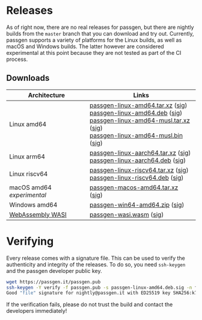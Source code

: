 # Releases

As of right now, there are no real releases for passgen, but there are nightly builds from the `master` branch that you can download and try out. Currently, passgen supports a variety of platforms for the Linux builds, as well as macOS and Windows builds. The latter however are considered experimental at this point because they are not tested as part of the CI process.

## Downloads

| Architecture | Links |
| --- | --- |
| Linux amd64 | [passgen-linux-amd64.tar.xz][] ([sig][passgen-linux-amd64.tar.xz.sig])<br />[passgen-linux-amd64.deb][] ([sig][passgen-linux-amd64.deb.sig])<br />[passgen-linux-amd64-musl.tar.xz][] ([sig][passgen-linux-amd64-musl.tar.xz.sig])<br />[passgen-linux-amd64-musl.bin][] ([sig][passgen-linux-amd64-musl.bin.sig]) |
| Linux arm64 | [passgen-linux-aarch64.tar.xz][] ([sig][passgen-linux-aarch64.tar.xz.sig])<br />[passgen-linux-aarch64.deb][] ([sig][passgen-linux-aarch64.deb.sig]) |
| Linux riscv64 | [passgen-linux-riscv64.tar.xz][] ([sig][passgen-linux-riscv64.tar.xz.sig])<br />[passgen-linux-riscv64.deb][] ([sig][passgen-linux-riscv64.deb.sig]) |
| macOS amd64 *experimental* | [passgen-macos-amd64.tar.xz][] ([sig][passgen-macos-amd64.tar.xz.sig]) |
| Windows amd64 | [passgen-win64-amd64.zip][] ([sig][passgen-win64-amd64.zip.sig]) |
| [WebAssembly WASI](wasi.md) | [passgen-wasi.wasm][] ([sig][passgen-wasi.wasm.sig]) |

# Verifying

Every release comes with a signature file. This can be used to verify the authenticity and integrity of the releases. To do so, you need `ssh-keygen` and the passgen developer public key.

```bash
wget https://passgen.it/passgen.pub
ssh-keygen -Y verify -f passgen.pub -s passgen-linux-amd64.deb.sig -n file -I nightly@passgen.it < passgen-linux-amd64.deb
Good "file" signature for nightly@passgen.it with ED25519 key SHA256:k7BsqKVzJMDEmgomupIE4VE9Xe4V4ffP506BLkz4JGQ
```

If the verification fails, please do not trust the build and contact the developers immediately!

[passgen-linux-amd64.tar.xz]: https://xfbs.gitlab.io/passgen/nightly/passgen-linux-amd64.tar.xz
[passgen-linux-amd64.deb]: https://xfbs.gitlab.io/passgen/nightly/passgen-linux-amd64.deb
[passgen-linux-amd64-musl.tar.xz]: https://xfbs.gitlab.io/passgen/nightly/passgen-linux-amd64-musl.tar.xz
[passgen-linux-amd64-musl.bin]: https://xfbs.gitlab.io/passgen/nightly/passgen-linux-amd64-musl.bin
[passgen-linux-aarch64.tar.xz]: https://xfbs.gitlab.io/passgen/nightly/passgen-linux-aarch64.tar.xz
[passgen-linux-aarch64.deb]: https://xfbs.gitlab.io/passgen/nightly/passgen-linux-aarch64.deb
[passgen-linux-riscv64.tar.xz]: https://xfbs.gitlab.io/passgen/nightly/passgen-linux-riscv64.tar.xz
[passgen-linux-riscv64.deb]: https://xfbs.gitlab.io/passgen/nightly/passgen-linux-riscv64.deb
[passgen-macos-amd64.tar.xz]: https://xfbs.gitlab.io/passgen/nightly/passgen-macos-amd64.tar.xz
[passgen-win64-amd64.zip]: https://xfbs.gitlab.io/passgen/nightly/passgen-win64-amd64.zip
[passgen-wasi.wasm]: https://xfbs.gitlab.io/passgen/nightly/passgen-wasi.wasm

[passgen-linux-amd64.tar.xz.sig]: https://xfbs.gitlab.io/passgen/nightly/passgen-linux-amd64.tar.xz.sig
[passgen-linux-amd64.deb.sig]: https://xfbs.gitlab.io/passgen/nightly/passgen-linux-amd64.deb.sig
[passgen-linux-amd64-musl.tar.xz.sig]: https://xfbs.gitlab.io/passgen/nightly/passgen-linux-amd64-musl.tar.xz.sig
[passgen-linux-amd64-musl.bin.sig]: https://xfbs.gitlab.io/passgen/nightly/passgen-linux-amd64-musl.bin.sig
[passgen-linux-aarch64.tar.xz.sig]: https://xfbs.gitlab.io/passgen/nightly/passgen-linux-aarch64.tar.xz.sig
[passgen-linux-aarch64.deb.sig]: https://xfbs.gitlab.io/passgen/nightly/passgen-linux-aarch64.deb.sig
[passgen-linux-riscv64.tar.xz.sig]: https://xfbs.gitlab.io/passgen/nightly/passgen-linux-riscv64.tar.xz.sig
[passgen-linux-riscv64.deb.sig]: https://xfbs.gitlab.io/passgen/nightly/passgen-linux-riscv64.deb.sig
[passgen-macos-amd64.tar.xz.sig]: https://xfbs.gitlab.io/passgen/nightly/passgen-macos-amd64.tar.xz.sig
[passgen-win64-amd64.zip.sig]: https://xfbs.gitlab.io/passgen/nightly/passgen-win64-amd64.zip.sig
[passgen-wasi.wasm.sig]: https://xfbs.gitlab.io/passgen/nightly/passgen-wasi.wasm.sig
